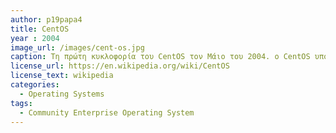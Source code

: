 ```yaml
---
author: p19papa4    
title: CentOS
year : 2004 
image_url: /images/cent-os.jpg
caption: Tη πρώτη κυκλοφορία του CentOS τον Μάιο του 2004. ο CentOS υποστηρίζει επίσημα τις αρχιτεκτονικές x86-64, ARM64 και POWER8. Από τον Δεκέμβριο του 2015, οι εκδόσεις AltArch του CentOS 7 είναι διαθέσιμες για την αρχιτεκτονική IA-32, Power ISA και για τις παραλλαγές ARMv7hl και AArch64 της αρχιτεκτονικής ARM.
license_url: https://en.wikipedia.org/wiki/CentOS
license_text: wikipedia
categories:
  - Operating Systems
tags:
  - Community Enterprise Operating System
---
```

